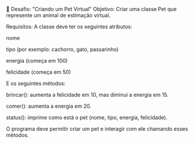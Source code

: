 🐶 Desafio: "Criando um Pet Virtual"
Objetivo:
Criar uma classe Pet que represente um animal de estimação virtual.

Requisitos:
A classe deve ter os seguintes atributos:

nome

tipo (por exemplo: cachorro, gato, passarinho)

energia (começa em 100)

felicidade (começa em 50)

E os seguintes métodos:

brincar(): aumenta a felicidade em 10, mas diminui a energia em 15.

comer(): aumenta a energia em 20.

status(): imprime como está o pet (nome, tipo, energia, felicidade).

O programa deve permitir criar um pet e interagir com ele chamando esses métodos.
